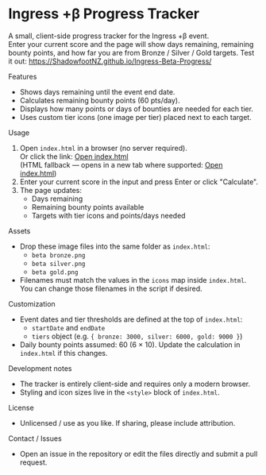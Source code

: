 # Ingress +β Progress Tracker

A small, client-side progress tracker for the Ingress +β event.  
Enter your current score and the page will show days remaining, remaining bounty points, and how far you are from Bronze / Silver / Gold targets.
Test it out: https://ShadowfootNZ.github.io/Ingress-Beta-Progress/

Features
- Shows days remaining until the event end date.
- Calculates remaining bounty points (60 pts/day).
- Displays how many points or days of bounties are needed for each tier.
- Uses custom tier icons (one image per tier) placed next to each target.

Usage
1. Open `index.html` in a browser (no server required).  
   Or click the link: [Open index.html](index.html)  
   (HTML fallback — opens in a new tab where supported: <a href="index.html" target="_blank" rel="noopener">Open index.html</a>)
2. Enter your current score in the input and press Enter or click "Calculate".
3. The page updates:
   - Days remaining
   - Remaining bounty points available
   - Targets with tier icons and points/days needed

Assets
- Drop these image files into the same folder as `index.html`:
  - `beta bronze.png`
  - `beta silver.png`
  - `beta gold.png`
- Filenames must match the values in the `icons` map inside `index.html`. You can change those filenames in the script if desired.

Customization
- Event dates and tier thresholds are defined at the top of `index.html`:
  - `startDate` and `endDate`
  - `tiers` object (e.g. `{ bronze: 3000, silver: 6000, gold: 9000 }`)
- Daily bounty points assumed: 60 (6 × 10). Update the calculation in `index.html` if this changes.

Development notes
- The tracker is entirely client-side and requires only a modern browser.
- Styling and icon sizes live in the `<style>` block of `index.html`.

License
- Unlicensed / use as you like. If sharing, please include attribution.

Contact / Issues
- Open an issue in the repository or edit the files directly and submit a pull request.
